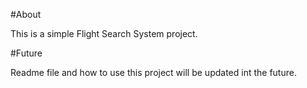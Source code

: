 #About

This is a simple Flight Search System project.

#Future

Readme file and how to use this project will be updated int the future.

